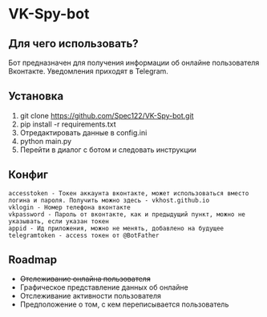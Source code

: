 # VK-Spy-bot
## Для чего использовать?
  Бот предназначен для получения информации об онлайне пользователя Вконтакте.
  Уведомления приходят в Telegram.

## Установка
1. git clone https://github.com/Spec122/VK-Spy-bot.git
1. pip install -r requirements.txt
1. Отредактировать данные в config.ini
1. python main.py
1. Перейти в диалог с ботом и следовать инструкции


## Конфиг
```
accesstoken - Токен аккаунта вконтакте, может использоваться вместо логина и пароля. Получить можно здесь - vkhost.github.io
vklogin - Номер телефона вконтакте
vkpassword - Пароль от вконтакте, как и предыдущий пункт, можно не указывать, если указан токен
appid - Ид приложения, можно не менять, добавлено на будущее
telegramtoken - access токен от @BotFather
```

## Roadmap
* ~~Отслеживание онлайна пользователя~~
* Графическое представление данных об онлайне
* Отслеживание активности пользователя
* Предположение о том, с кем переписывается пользователь
 

